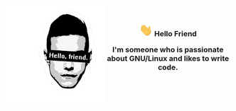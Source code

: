 <img align="left" src="hellofriend.png">
<br>
<h3 align="middle"><img src = "hi.gif" width = 30px>
Hello Friend

I'm someone who is passionate about **GNU/Linux** and likes to **write code**.</h3>

<br>


<!-- - 👀 I’m interested in ***Computer(Actually all).***<br>
- ⚙️ I use daily: ```.sh```, ```.py```, ```.html```, ```.css```, ```.c```<br>
- 📫 Reach me at ***My home*** in ***Nepal***<br>
- 🐱‍ ***UGNazi*** once coompletely disabled the Papa John's Website because their pizza was two hours late. -->
<!---
thearjnep/thearjnep is a ✨ special ✨ repository because its `README.md` (this file) appears on your GitHub profile.
You can click the Preview link to take a look at your changes.
--->

